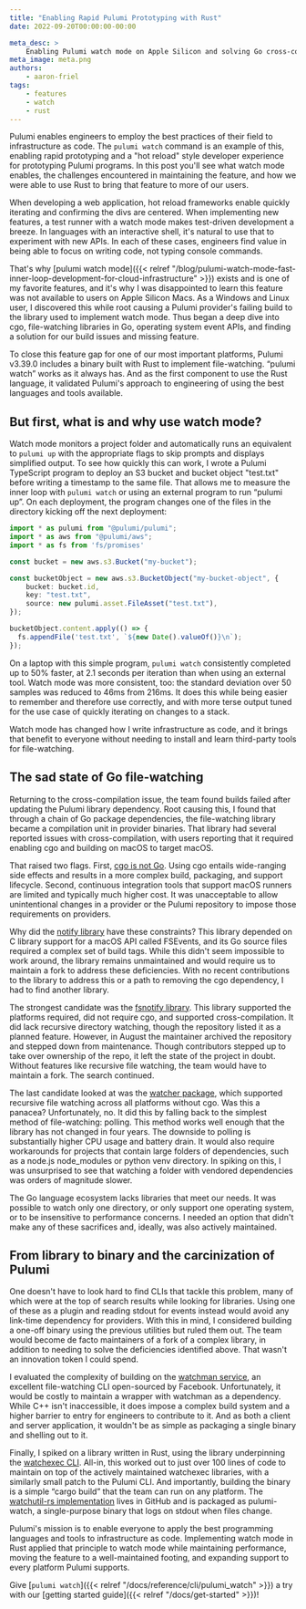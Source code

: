 ```yaml
---
title: "Enabling Rapid Pulumi Prototyping with Rust"
date: 2022-09-20T00:00:00-00:00

meta_desc: >
    Enabling Pulumi watch mode on Apple Silicon and solving Go cross-compilation by building on Rust
meta_image: meta.png
authors:
    - aaron-friel
tags:
    - features
    - watch
    - rust
---
```


Pulumi enables engineers to employ the best practices of their field to infrastructure as code. The
`pulumi watch` command is an example of this, enabling rapid prototyping and a "hot reload" style
developer experience for prototyping Pulumi programs. In this post you'll see what watch mode
enables, the challenges encountered in maintaining the feature, and how we were able to use Rust to
bring that feature to more of our users.

<!--more-->

When developing a web application, hot reload frameworks enable quickly iterating and confirming the
divs are centered. When implementing new features, a test runner with a watch mode makes test-driven
development a breeze. In languages with an interactive shell, it's natural to use that to experiment
with new APIs. In each of these cases, engineers find value in being able to focus on writing code,
not typing console commands.

That's why [pulumi watch mode]({{< relref "/blog/pulumi-watch-mode-fast-inner-loop-development-for-cloud-infrastructure" >}})
exists and is one of my favorite features, and it's why I was disappointed to learn this feature was
not available to users on Apple Silicon Macs. As a Windows and Linux user, I discovered this while
root causing a Pulumi provider's failing build to the library used to implement watch mode. Thus
began a deep dive into cgo, file-watching libraries in Go, operating system event APIs, and finding
a solution for our build issues and missing feature.

To close this feature gap for one of our most important platforms, Pulumi v3.39.0 includes a binary
built with Rust to implement file-watching. “pulumi watch” works as it
always has. And as the first component to use the Rust language, it validated Pulumi's approach to
engineering of using the best languages and tools available.

## But first, what is and why use watch mode?

Watch mode monitors a project folder and automatically runs an equivalent to `pulumi up` with the
appropriate flags to skip prompts and displays simplified output. To see how quickly this can work,
I wrote a Pulumi TypeScript program to deploy an S3 bucket and bucket object "test.txt" before
writing a timestamp to the same file. That allows me to measure the inner loop with `pulumi watch`
or using an external program to run “pulumi up”. On each deployment, the program changes one of the
files in the directory kicking off the next deployment:

```typescript
import * as pulumi from "@pulumi/pulumi";
import * as aws from "@pulumi/aws";
import * as fs from 'fs/promises'

const bucket = new aws.s3.Bucket("my-bucket");

const bucketObject = new aws.s3.BucketObject("my-bucket-object", {
    bucket: bucket.id,
    key: "test.txt",
    source: new pulumi.asset.FileAsset("test.txt"),
});

bucketObject.content.apply(() => {
  fs.appendFile('test.txt', `${new Date().valueOf()}\n`);
});
```

On a laptop with this simple program, `pulumi watch` consistently completed up to 50% faster, at 2.1
seconds per iteration than when using an external tool. Watch mode was more consistent, too: the
standard deviation over 50 samples was reduced to 46ms from 216ms. It does this while being easier
to remember and therefore use correctly, and with more terse output tuned for the use case of
quickly iterating on changes to a stack.

Watch mode has changed how I write infrastructure as code, and it brings that benefit to everyone
without needing to install and learn third-party tools for file-watching.

## The sad state of Go file-watching

Returning to the cross-compilation issue, the team found builds failed after updating
the Pulumi library dependency. Root causing this, I found that through a chain of Go package
dependencies, the file-watching library became a compilation unit in provider binaries. That library
had several reported issues with cross-compilation, with users reporting that it required enabling
cgo and building on macOS to target macOS.

That raised two flags. First, [cgo is not Go](https://dave.cheney.net/2016/01/18/cgo-is-not-go).
Using cgo entails wide-ranging side effects and results in a more complex build, packaging, and
support lifecycle. Second, continuous integration tools that support macOS runners are limited and
typically much higher cost. It was unacceptable to allow unintentional changes in a provider or the
Pulumi repository to impose those requirements on providers.

Why did the [notify library](https://github.com/rjeczalik/notify) have these constraints? This
library depended on C library support for a macOS API called FSEvents, and its Go source files
required a complex set of build tags. While this didn't seem impossible to work around, the library
remains unmaintained and would require us to maintain a fork to address these deficiencies. With no
recent contributions to the library to address this or a path to removing the cgo dependency, I had
to find another library.

The strongest candidate was the [fsnotify library](https://github.com/fsnotify/fsnotify). This library supported
the platforms required, did not require cgo, and supported cross-compilation. It did lack recursive
directory watching, though the repository listed it as a planned feature. However, in August the
maintainer archived the repository and stepped down from maintenance. Though contributors stepped up
to take over ownership of the repo, it left the state of the project in doubt. Without features like
recursive file watching, the team would have to maintain a fork. The search continued.

The last candidate looked at was the [watcher package](https://github.com/radovskyb/watcher/), which supported
recursive file watching across all platforms without cgo. Was this a panacea? Unfortunately, no. It
did this by falling back to the simplest method of file-watching: polling. This method works well
enough that the library has not changed in four years. The downside to polling is substantially
higher CPU usage and battery drain. It would also require workarounds for projects that contain
large folders of dependencies, such as a node.js node_modules or python venv directory. In spiking
on this, I was unsurprised to see that watching a folder with vendored dependencies was orders of
magnitude slower.

The Go language ecosystem lacks libraries that meet our needs. It was possible to watch only one
directory, or only support one operating system, or to be insensitive to performance concerns. I
needed an option that didn't make any of these sacrifices and, ideally, was also actively
maintained.

## From library to binary and the carcinization of Pulumi

One doesn't have to look hard to find CLIs that tackle this problem, many of which were at the top
of search results while looking for libraries. Using one of these as a plugin and reading stdout for
events instead would avoid any link-time dependency for providers. With this in mind, I considered
building a one-off binary using the previous utilities but ruled them out. The team would become de
facto maintainers of a fork of a complex library, in addition to needing to solve the deficiencies
identified above. That wasn't an innovation token I could spend.

I evaluated the complexity of building on the [watchman service](https://github.com/facebook/watchman), an
excellent file-watching CLI open-sourced by Facebook. Unfortunately, it would be costly to maintain
a wrapper with watchman as a dependency. While C++ isn't inaccessible, it does impose a complex
build system and a higher barrier to entry for engineers to contribute to it. And as both a client
and server application, it wouldn't be as simple as packaging a single binary and shelling out to
it.

Finally, I spiked on a library written in Rust, using the library underpinning the
[watchexec CLI](https://github.com/watchexec/watchexec). All-in, this worked out to just over 100
lines of code to maintain on top of the actively maintained watchexec libraries, with a similarly
small patch to the Pulumi CLI. And importantly, building the binary is a simple “cargo build” that
the team can run on any platform. The
[watchutil-rs implementation](https://github.com/pulumi/watchutil-rs) lives in GitHub and is packaged as
pulumi-watch, a single-purpose binary that logs on stdout when files change.

Pulumi's mission is to enable everyone to apply the best programming languages and tools to
infrastructure as code. Implementing watch mode in Rust applied that principle to watch mode while
maintaining performance, moving the feature to a well-maintained footing, and expanding support to
every platform Pulumi supports.

Give [`pulumi watch`]({{< relref "/docs/reference/cli/pulumi_watch" >}}) a try with our
[getting started guide]({{< relref "/docs/get-started" >}})!
